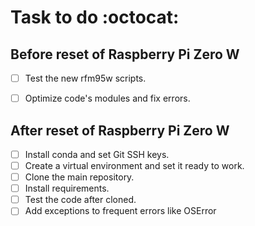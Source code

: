 # Task to do :octocat:
## Before reset of Raspberry Pi Zero W
- [ ] Test the new rfm95w scripts.
- [ ] Optimize code's modules and fix errors.


## After reset of Raspberry Pi Zero W
- [ ] Install conda and set Git SSH keys.
- [ ] Create a virtual environment and set it ready to work.
- [ ] Clone the main repository.
- [ ] Install requirements.
- [ ] Test the code after cloned.
- [ ] Add exceptions to frequent errors like OSError
